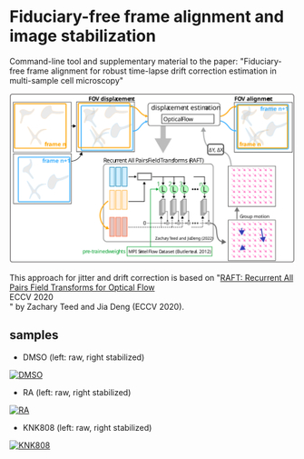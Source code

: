 # Fiduciary-free frame alignment and image stabilization

Command-line tool and supplementary material to the paper: "Fiduciary-free frame alignment for robust time-lapse drift correction estimation in multi-sample cell microscopy"

![overview](images/idea.svg)

This approach for jitter and drift correction is based on "[RAFT: Recurrent All Pairs Field Transforms for Optical Flow](https://arxiv.org/pdf/2003.12039.pdf)<br/>
ECCV 2020 <br/>" by Zachary Teed and Jia Deng (ECCV 2020).


## samples

- DMSO (left: raw, right stabilized)

[![DMSO](https://img.youtube.com/vi/gazuq-znHJ4/hqdefault.jpg)](https://youtu.be/gazuq-znHJ4)
- RA (left: raw, right stabilized)

[![RA](https://img.youtube.com/vi/PBX6gSWabdU/hqdefault.jpg)](https://youtu.be/PBX6gSWabdU)
- KNK808 (left: raw, right stabilized)

[![KNK808](https://img.youtube.com/vi/OyPupI3irXw/hqdefault.jpg)](https://youtu.be/OyPupI3irXw)



<!--- This repo requires RAFT
git submodule add https://github.com/princeton-vl/RAFT -->
